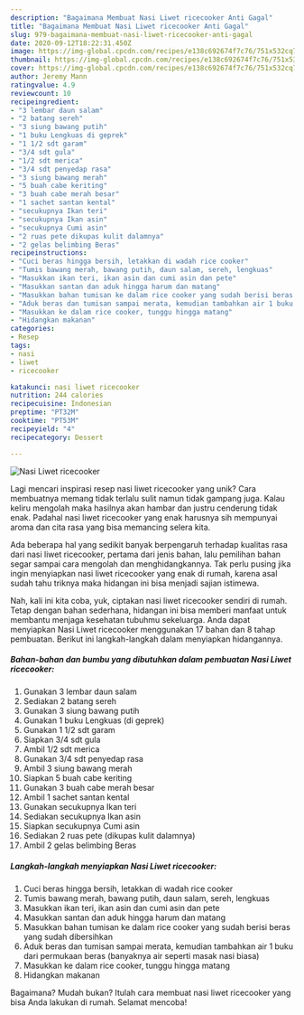 ```yaml
---
description: "Bagaimana Membuat Nasi Liwet ricecooker Anti Gagal"
title: "Bagaimana Membuat Nasi Liwet ricecooker Anti Gagal"
slug: 979-bagaimana-membuat-nasi-liwet-ricecooker-anti-gagal
date: 2020-09-12T18:22:31.450Z
image: https://img-global.cpcdn.com/recipes/e138c692674f7c76/751x532cq70/nasi-liwet-ricecooker-foto-resep-utama.jpg
thumbnail: https://img-global.cpcdn.com/recipes/e138c692674f7c76/751x532cq70/nasi-liwet-ricecooker-foto-resep-utama.jpg
cover: https://img-global.cpcdn.com/recipes/e138c692674f7c76/751x532cq70/nasi-liwet-ricecooker-foto-resep-utama.jpg
author: Jeremy Mann
ratingvalue: 4.9
reviewcount: 10
recipeingredient:
- "3 lembar daun salam"
- "2 batang sereh"
- "3 siung bawang putih"
- "1 buku Lengkuas di geprek"
- "1 1/2 sdt garam"
- "3/4 sdt gula"
- "1/2 sdt merica"
- "3/4 sdt penyedap rasa"
- "3 siung bawang merah"
- "5 buah cabe keriting"
- "3 buah cabe merah besar"
- "1 sachet santan kental"
- "secukupnya Ikan teri"
- "secukupnya Ikan asin"
- "secukupnya Cumi asin"
- "2 ruas pete dikupas kulit dalamnya"
- "2 gelas belimbing Beras"
recipeinstructions:
- "Cuci beras hingga bersih, letakkan di wadah rice cooker"
- "Tumis bawang merah, bawang putih, daun salam, sereh, lengkuas"
- "Masukkan ikan teri, ikan asin dan cumi asin dan pete"
- "Masukkan santan dan aduk hingga harum dan matang"
- "Masukkan bahan tumisan ke dalam rice cooker yang sudah berisi beras yang sudah dibersihkan"
- "Aduk beras dan tumisan sampai merata, kemudian tambahkan air 1 buku dari permukaan beras (banyaknya air seperti masak nasi biasa)"
- "Masukkan ke dalam rice cooker, tunggu hingga matang"
- "Hidangkan makanan"
categories:
- Resep
tags:
- nasi
- liwet
- ricecooker

katakunci: nasi liwet ricecooker 
nutrition: 244 calories
recipecuisine: Indonesian
preptime: "PT32M"
cooktime: "PT53M"
recipeyield: "4"
recipecategory: Dessert

---
```



![Nasi Liwet ricecooker](https://img-global.cpcdn.com/recipes/e138c692674f7c76/751x532cq70/nasi-liwet-ricecooker-foto-resep-utama.jpg)

Lagi mencari inspirasi resep nasi liwet ricecooker yang unik? Cara membuatnya memang tidak terlalu sulit namun tidak gampang juga. Kalau keliru mengolah maka hasilnya akan hambar dan justru cenderung tidak enak. Padahal nasi liwet ricecooker yang enak harusnya sih mempunyai aroma dan cita rasa yang bisa memancing selera kita.



Ada beberapa hal yang sedikit banyak berpengaruh terhadap kualitas rasa dari nasi liwet ricecooker, pertama dari jenis bahan, lalu pemilihan bahan segar sampai cara mengolah dan menghidangkannya. Tak perlu pusing jika ingin menyiapkan nasi liwet ricecooker yang enak di rumah, karena asal sudah tahu triknya maka hidangan ini bisa menjadi sajian istimewa.


Nah, kali ini kita coba, yuk, ciptakan nasi liwet ricecooker sendiri di rumah. Tetap dengan bahan sederhana, hidangan ini bisa memberi manfaat untuk membantu menjaga kesehatan tubuhmu sekeluarga. Anda dapat menyiapkan Nasi Liwet ricecooker menggunakan 17 bahan dan 8 tahap pembuatan. Berikut ini langkah-langkah dalam menyiapkan hidangannya.

<!--inarticleads1-->

##### Bahan-bahan dan bumbu yang dibutuhkan dalam pembuatan Nasi Liwet ricecooker:

1. Gunakan 3 lembar daun salam
1. Sediakan 2 batang sereh
1. Gunakan 3 siung bawang putih
1. Gunakan 1 buku Lengkuas (di geprek)
1. Gunakan 1 1/2 sdt garam
1. Siapkan 3/4 sdt gula
1. Ambil 1/2 sdt merica
1. Gunakan 3/4 sdt penyedap rasa
1. Ambil 3 siung bawang merah
1. Siapkan 5 buah cabe keriting
1. Gunakan 3 buah cabe merah besar
1. Ambil 1 sachet santan kental
1. Gunakan secukupnya Ikan teri
1. Sediakan secukupnya Ikan asin
1. Siapkan secukupnya Cumi asin
1. Sediakan 2 ruas pete (dikupas kulit dalamnya)
1. Ambil 2 gelas belimbing Beras




<!--inarticleads2-->

##### Langkah-langkah menyiapkan Nasi Liwet ricecooker:

1. Cuci beras hingga bersih, letakkan di wadah rice cooker
1. Tumis bawang merah, bawang putih, daun salam, sereh, lengkuas
1. Masukkan ikan teri, ikan asin dan cumi asin dan pete
1. Masukkan santan dan aduk hingga harum dan matang
1. Masukkan bahan tumisan ke dalam rice cooker yang sudah berisi beras yang sudah dibersihkan
1. Aduk beras dan tumisan sampai merata, kemudian tambahkan air 1 buku dari permukaan beras (banyaknya air seperti masak nasi biasa)
1. Masukkan ke dalam rice cooker, tunggu hingga matang
1. Hidangkan makanan




Bagaimana? Mudah bukan? Itulah cara membuat nasi liwet ricecooker yang bisa Anda lakukan di rumah. Selamat mencoba!
